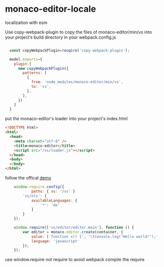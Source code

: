 # monaco-editor-locale
localization with esm

Use copy-webpack-plugin to copy the files of monaco-editor/min/vs into your project‘s build directory  in your webpack.config.js

```js

  const copyWebpackPlugin=reuqire('copy-webpack-plugin');

  model.exports={
    plugin:[
      new copyWebpackPlugin({
        patterns: [
          {
            from: 'node_modules/monaco-editor/min/vs',
            to: 'vs',
          },
        ],
      })
    ]
  }
```

put the monaco-editor's loader into your project's index.html

```html
<!DOCTYPE html>
<html>
  <head>
    <meta charset="utf-8" />
    <title>monaco-editor</title>
    <script src="/vs/loader.js"></script>
  </head>
  <body>
  </body>
</html>

```

follow the offical [demo](https://github.com/microsoft/monaco-editor-samples/blob/main/browser-amd-localized/index.html)

```javascript
	window.require.config({
        	paths: { vs: '/vs' }
		'vs/nls': {
			availableLanguages: {
				'*': 'de'
			}
		}
	});

	window.require(['vs/editor/editor.main'], function () {
		var editor = monaco.editor.create(container, {
			value: ['function x() {', '\tconsole.log("Hello world!");', '}'].join('\n'),
			language: 'javascript'
		});
	});
```
use window.require not require to avoid webpack compile the require
